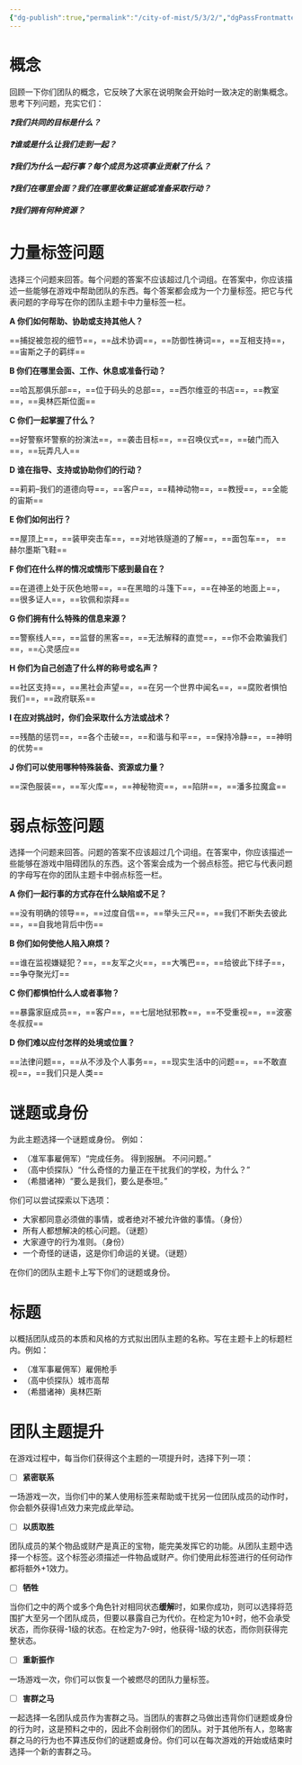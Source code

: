 ```yaml
---
{"dg-publish":true,"permalink":"/city-of-mist/5/3/2/","dgPassFrontmatter":true}
---
```


# 概念

回顾一下你们团队的概念，它反映了大家在说明聚会开始时一致决定的剧集概念。 思考下列问题，充实它们：

***❓我们共同的目标是什么？***

***❓谁或是什么让我们走到一起？***

***❓我们为什么一起行事？每个成员为这项事业贡献了什么？***

***❓我们在哪里会面？我们在哪里收集证据或准备采取行动？***

***❓我们拥有何种资源？***

# 力量标签问题

选择三个问题来回答。每个问题的答案不应该超过几个词组。在答案中，你应该描述一些能够在游戏中帮助团队的东西。每个答案都会成为一个力量标签。把它与代表问题的字母写在你的团队主题卡中力量标签一栏。

**A 你们如何帮助、协助或支持其他人？**

==捕捉被忽视的细节==，==战术协调==，==防御性祷词==，==互相支持==，==宙斯之子的羁绊==

**B 你们在哪里会面、工作、休息或准备行动？**

==哈瓦那俱乐部==，==位于码头的总部==，==西尔维亚的书店==，==教室==，==奥林匹斯位面==

**C 你们一起掌握了什么？**

==好警察坏警察的扮演法==，==袭击目标==，==召唤仪式==，==破门而入==，==玩弄凡人==

**D 谁在指导、支持或协助你们的行动？**

==莉莉–我们的道德向导==，==客户==，==精神动物==，==教授==，==全能的宙斯==

**E 你们如何出行？**

==屋顶上==，==装甲突击车==，==对地铁隧道的了解==，==面包车==， ==赫尔墨斯飞鞋==

**F 你们在什么样的情况或情形下感到最自在？**

==在道德上处于灰色地带==，==在黑暗的斗篷下==，==在神圣的地面上==，==很多证人==，==钦佩和崇拜==

**G 你们拥有什么特殊的信息来源？**

==警察线人==，==监督的黑客==，==无法解释的直觉==，==你不会欺骗我们==，==心灵感应==

**H 你们为自己创造了什么样的称号或名声？**

==社区支持==，==黑社会声望==，==在另一个世界中闻名==，==腐败者惧怕我们==，==政府联系==

**I 在应对挑战时，你们会采取什么方法或战术？**

==残酷的惩罚==，==各个击破==，==和谐与和平==，==保持冷静==，==神明的优势==

**J 你们可以使用哪种特殊装备、资源或力量？**

==深色服装==，==军火库==，==神秘物资==，==陷阱==，==潘多拉魔盒==

# 弱点标签问题

选择一个问题来回答。问题的答案不应该超过几个词组。在答案中，你应该描述一些能够在游戏中阻碍团队的东西。这个答案会成为一个弱点标签。把它与代表问题的字母写在你的团队主题卡中弱点标签一栏。

**A 你们一起行事的方式存在什么缺陷或不足？**

==没有明确的领导==，==过度自信==，==举头三尺==，==我们不断失去彼此==，==自我地背后中伤==

**B 你们如何使他人陷入麻烦？**

==谁在监视嫌疑犯？==，==友军之火==，==大嘴巴==，==给彼此下绊子==，==争夺聚光灯==

**C 你们都惧怕什么人或者事物？**

==暴露家庭成员==，==客户==，==七层地狱邪教==，==不受重视==，==波塞冬叔叔==

**D 你们难以应付怎样的处境或位置？**

==法律问题==，==从不涉及个人事务==，==现实生活中的问题==，==不敢直视==，==我们只是人类==

# 谜题或身份

为此主题选择一个谜题或身份。 例如：

- （准军事雇佣军）“完成任务。 得到报酬。 不问问题。”
- （高中侦探队）“什么奇怪的力量正在干扰我们的学校，为什么？”
- （希腊诸神）“要么是我们，要么是泰坦。”

你们可以尝试探索以下选项：

- 大家都同意必须做的事情，或者绝对不被允许做的事情。（身份）
- 所有人都想解决的核心问题。（谜题）
- 大家遵守的行为准则。（身份）
- 一个奇怪的谜语，这是你们命运的关键。（谜题）

在你们的团队主题卡上写下你们的谜题或身份。

# 标题

以概括团队成员的本质和风格的方式拟出团队主题的名称。写在主题卡上的标题栏内。例如：

- （准军事雇佣军）雇佣枪手
- （高中侦探队）城市高帮
- （希腊诸神）奥林匹斯

# 团队主题提升

在游戏过程中，每当你们获得这个主题的一项提升时，选择下列一项：

- [ ]  **紧密联系**

一场游戏一次，当你们中的某人使用标签来帮助或干扰另一位团队成员的动作时，你会额外获得1点效力来完成此举动。

- [ ]  **以质取胜**

团队成员的某个物品或财产是真正的宝物，能完美发挥它的功能。从团队主题中选择一个标签。这个标签必须描述一件物品或财产。你们使用此标签进行的任何动作都将额外+1效力。

- [ ] **牺牲**

当你们之中的两个或多个角色针对相同状态**缓解**时，如果你成功，则可以选择将范围扩大至另一个团队成员，但要以暴露自己为代价。在检定为10+时，他不会承受状态，而你获得-1级的状态。在检定为7-9时，他获得-1级的状态，而你则获得完整状态。

- [ ] **重新振作**

一场游戏一次，你们可以恢复一个被燃尽的团队力量标签。

- [ ] **害群之马**

一起选择一名团队成员作为害群之马。当团队的害群之马做出违背你们谜题或身份的行为时，这是预料之中的，因此不会削弱你们的团队。对于其他所有人，忽略害群之马的行为也不算违反你们的谜题或身份。你们可以在每次游戏的开始或结束时选择一个新的害群之马。
